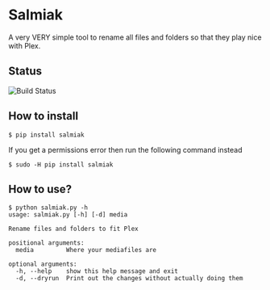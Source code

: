 # Salmiak
A very VERY simple tool to rename all files and folders so that they play nice with Plex.

## Status
![Build Status](https://travis-ci.org/arkalon76/salmiak.svg?branch=master)

## How to install
```
$ pip install salmiak
```
If you get a permissions error then run the following command instead
```
$ sudo -H pip install salmiak
```

## How to use?

```
$ python salmiak.py -h
usage: salmiak.py [-h] [-d] media

Rename files and folders to fit Plex

positional arguments:
  media         Where your mediafiles are

optional arguments:
  -h, --help    show this help message and exit
  -d, --dryrun  Print out the changes without actually doing them
```
